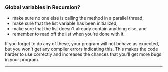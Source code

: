 ### Global variables in Recursion? 

- make sure no one else is calling the method in a parallel thread,
- make sure that the list variable has been initialized,
- make sure that the list doesn't already contain anything else, and
- remember to read off the list when you're done with it.

If you forget to do any of these, your program will not behave as expected, but you won't get any 
compiler errors indicating this. This makes the code harder to use correctly and increases the chances 
that you'll get more bugs in your program.
________________________________________________________________________________________________________________
